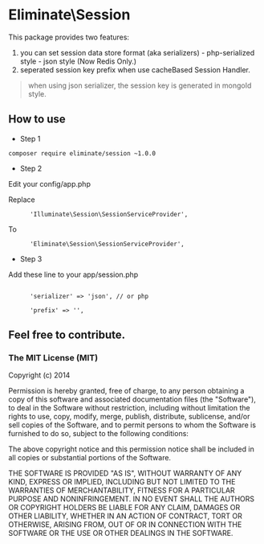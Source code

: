 Eliminate\Session
===================

This package provides two features:
  1. you can set session data store format (aka serializers)
    - php-serialized style
    - json style (Now Redis Only.)
  2. seperated session key prefix when use cacheBased Session Handler.

> when using json serializer, the session key is generated in mongoId style.

## How to use

  - Step 1

  ```
  composer require eliminate/session ~1.0.0
  ```

  - Step 2

  Edit your config/app.php

  Replace

  ```
        'Illuminate\Session\SessionServiceProvider',
  ```

  To

  ```
        'Eliminate\Session\SessionServiceProvider',
  ```

  - Step 3

  Add these line to your app/session.php

  ```

        'serializer' => 'json', // or php

        'prefix' => '',

  ```

## Feel free to contribute.


### The MIT License (MIT)

Copyright (c) 2014

Permission is hereby granted, free of charge, to any person obtaining a copy
of this software and associated documentation files (the "Software"), to deal
in the Software without restriction, including without limitation the rights
to use, copy, modify, merge, publish, distribute, sublicense, and/or sell
copies of the Software, and to permit persons to whom the Software is
furnished to do so, subject to the following conditions:

The above copyright notice and this permission notice shall be included in all
copies or substantial portions of the Software.

THE SOFTWARE IS PROVIDED "AS IS", WITHOUT WARRANTY OF ANY KIND, EXPRESS OR
IMPLIED, INCLUDING BUT NOT LIMITED TO THE WARRANTIES OF MERCHANTABILITY,
FITNESS FOR A PARTICULAR PURPOSE AND NONINFRINGEMENT. IN NO EVENT SHALL THE
AUTHORS OR COPYRIGHT HOLDERS BE LIABLE FOR ANY CLAIM, DAMAGES OR OTHER
LIABILITY, WHETHER IN AN ACTION OF CONTRACT, TORT OR OTHERWISE, ARISING FROM,
OUT OF OR IN CONNECTION WITH THE SOFTWARE OR THE USE OR OTHER DEALINGS IN THE
SOFTWARE.
